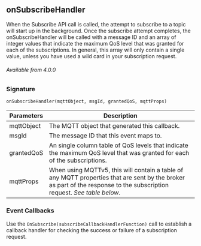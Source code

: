 ## onSubscribeHandler

When the Subscribe API call is called, the attempt to subscribe to a topic will start up in the background. Once the subscribe attempt completes, the onSubscribeHandler will be called with a message ID and an array of integer values that indicate the maximum QoS level that was granted for each of the subscriptions. In general, this array will only contain a single value, unless you have used a wild card in your subscription request.


###### Available from 4.0.0


### Signature

`onSubscribeHandler(mqttObject, msgId, grantedQoS, mqttProps)`


| Parameters | Description                                                                                                                                                              |
| ---------- | ------------------------------------------------------------------------------------------------------------------------------------------------------------------------ |
| mqttObject | The MQTT object that generated this callback.                                                                                                                            |
| msgId      | The message ID that this event maps to.                                                                                                                                  |
| grantedQoS | An single column table of QoS levels that indicate the maximum QoS level that was granted for each of the subscriptions.                                                 |
| mqttProps  | When using MQTTv5, this will contain a table of any MQTT properties that are sent by the broker as part of the response to the subscription request.  _See table below._ |

### Event Callbacks

Use the `OnSubscribe(subscribeCallbackHandlerFunction)` call to establish a callback handler for checking the success or failure of a subscription request.
